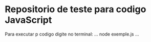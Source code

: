 # Repositorio de teste para codigo JavaScript
Para executar p codigo digite no terminal:
...
node exemple.js
...

